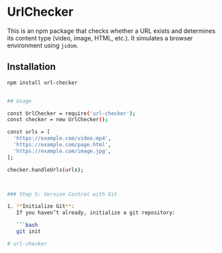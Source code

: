 # UrlChecker

This is an npm package that checks whether a URL exists and determines its content type (video, image, HTML, etc.). It simulates a browser environment using `jsdom`.

## Installation

```bash
npm install url-checker


## Usage

const UrlChecker = require('url-checker');
const checker = new UrlChecker();

const urls = [
  'https://example.com/video.mp4',
  'https://example.com/page.html',
  'https://example.com/image.jpg',
];

checker.handleUrls(urls);



### Step 5: Version Control with Git

1. **Initialize Git**:
   If you haven’t already, initialize a git repository:

   ```bash
   git init

#   u r l - c h e c k e r  
 